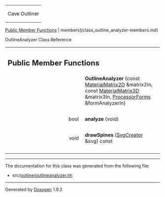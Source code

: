 <table data-cellspacing="0" data-cellpadding="0">
<colgroup>
<col style="width: 100%" />
</colgroup>
<tbody>
<tr class="odd" style="height: 56px;">
<td id="projectalign" style="padding-left: 0.5em"><div id="projectname">
Cave Outliner
</div></td>
</tr>
</tbody>
</table>

[Public Member Functions](#pub-methods) | 
members](class_outline_analyzer-members.md)

OutlineAnalyzer Class Reference

<table class="memberdecls">
<colgroup>
<col style="width: 50%" />
<col style="width: 50%" />
</colgroup>
<tbody>
<tr class="odd heading">
<td colspan="2"><h2 id="public-member-functions" class="groupheader"><span id="pub-methods"></span> Public Member Functions</h2></td>
</tr>
<tr class="even memitem:aa0c612ca75e03911ff4bc740a9b8fd15">
<td style="text-align: right;" class="memItemLeft" data-valign="top"><span id="aa0c612ca75e03911ff4bc740a9b8fd15"></span>  </td>
<td class="memItemRight" data-valign="bottom"><strong>OutlineAnalyzer</strong> (const <a href="https://github.com/jariarkko/cave-outliner/blob/master/doc/software/class_material_matrix2_d.md" class="el">MaterialMatrix2D</a> &amp;matrix2In, const <a href="https://github.com/jariarkko/cave-outliner/blob/master/doc/software/class_material_matrix3_d.md" class="el">MaterialMatrix3D</a> &amp;matrix3In, <a href="https://github.com/jariarkko/cave-outliner/blob/master/doc/software/class_processor_forms.md" class="el">ProcessorForms</a> &amp;formAnalyzerIn)</td>
</tr>
<tr class="odd separator:aa0c612ca75e03911ff4bc740a9b8fd15">
<td colspan="2" class="memSeparator"> </td>
</tr>
<tr class="even memitem:af82d32b3d5625015708d329a53d5dc3e">
<td style="text-align: right;" class="memItemLeft" data-valign="top"><span id="af82d32b3d5625015708d329a53d5dc3e"></span> bool </td>
<td class="memItemRight" data-valign="bottom"><strong>analyze</strong> (void)</td>
</tr>
<tr class="odd separator:af82d32b3d5625015708d329a53d5dc3e">
<td colspan="2" class="memSeparator"> </td>
</tr>
<tr class="even memitem:a7f5ab64676e16f43e041a05b18efabd9">
<td style="text-align: right;" class="memItemLeft" data-valign="top"><span id="a7f5ab64676e16f43e041a05b18efabd9"></span> void </td>
<td class="memItemRight" data-valign="bottom"><strong>drawSpines</strong> (<a href="https://github.com/jariarkko/cave-outliner/blob/master/doc/software/class_svg_creator.md" class="el">SvgCreator</a> &amp;svg) const</td>
</tr>
<tr class="odd separator:a7f5ab64676e16f43e041a05b18efabd9">
<td colspan="2" class="memSeparator"> </td>
</tr>
</tbody>
</table>

------------------------------------------------------------------------

The documentation for this class was generated from the following file:

-   src/<a href="outlineroutlineanalyzer_8hh_source.md" class="el">outlineroutlineanalyzer.hh</a>

------------------------------------------------------------------------

<span class="small">Generated
by [Doxygen](https://www.doxygen.org/index.md)
1.9.2</span>
